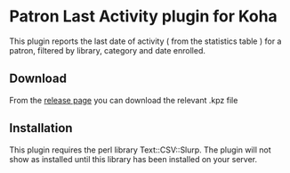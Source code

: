 # Patron Last Activity plugin for Koha

This plugin reports the last date of activity ( from the statistics table ) for a patron, filtered by library, category and date enrolled.

## Download

From the [release page](https://github.com/bywatersolutions/koha-plugin-patron-last-activity/releases) you can download the relevant .kpz file

## Installation

This plugin requires the perl library Text::CSV::Slurp. The plugin will not show as installed until this library has been installed on your server.
